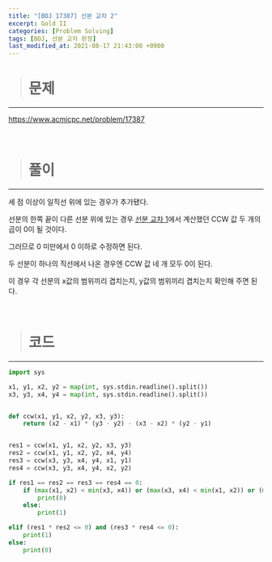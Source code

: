 ```yaml
---
title: "[BOJ 17387] 선분 교차 2"
excerpt: Gold II
categories: [Problem Solving]
tags: [BOJ, 선분 교차 판정]
last_modified_at: 2021-08-17 21:43:00 +0900
---
```


> # 문제
---

[<u>https://www.acmicpc.net/problem/17387</u>](https://www.acmicpc.net/problem/17387)

<br>

> # 풀이
---

세 점 이상이 일직선 위에 있는 경우가 추가됐다.

선분의 한쪽 끝이 다른 선분 위에 있는 경우 [<u>선분 교차 1</u>]()에서 계산했던 CCW 값 두 개의 곱이 0이 될 것이다.

그러므로 0 미만에서 0 이하로 수정하면 된다.

두 선분이 하나의 직선에서 나온 경우엔 CCW 값 네 개 모두 0이 된다.

이 경우 각 선분의 x값의 범위끼리 겹치는지, y값의 범위끼리 겹치는지 확인해 주면 된다.

<br>

> # 코드
---

```python
import sys

x1, y1, x2, y2 = map(int, sys.stdin.readline().split())
x3, y3, x4, y4 = map(int, sys.stdin.readline().split())


def ccw(x1, y1, x2, y2, x3, y3):
    return (x2 - x1) * (y3 - y2) - (x3 - x2) * (y2 - y1)


res1 = ccw(x1, y1, x2, y2, x3, y3)
res2 = ccw(x1, y1, x2, y2, x4, y4)
res3 = ccw(x3, y3, x4, y4, x1, y1)
res4 = ccw(x3, y3, x4, y4, x2, y2)

if res1 == res2 == res3 == res4 == 0:
    if (max(x1, x2) < min(x3, x4)) or (max(x3, x4) < min(x1, x2)) or (max(y1, y2) < min(y3, y4)) or (max(y3, y4) < min(y1, y2)):
        print(0)
    else:
        print(1)

elif (res1 * res2 <= 0) and (res3 * res4 <= 0):
    print(1)
else:
    print(0)
```